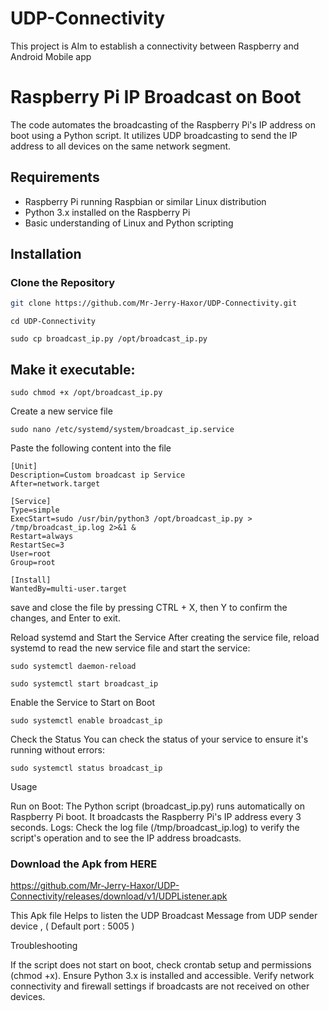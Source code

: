 # UDP-Connectivity
This project is AIm to establish a  connectivity between Raspberry and Android Mobile app
# Raspberry Pi IP Broadcast on Boot

The code automates the broadcasting of the Raspberry Pi's IP address on boot using a Python script. It utilizes UDP broadcasting to send the IP address to all devices on the same network segment.

## Requirements

- Raspberry Pi running Raspbian or similar Linux distribution
- Python 3.x installed on the Raspberry Pi
- Basic understanding of Linux and Python scripting

## Installation

### Clone the Repository

```bash
git clone https://github.com/Mr-Jerry-Haxor/UDP-Connectivity.git
```
```
cd UDP-Connectivity

sudo cp broadcast_ip.py /opt/broadcast_ip.py
```

## Make it executable:
```
sudo chmod +x /opt/broadcast_ip.py
```

Create a new service file
```
sudo nano /etc/systemd/system/broadcast_ip.service
```


Paste the following content into the file

```
[Unit]
Description=Custom broadcast ip Service
After=network.target

[Service]
Type=simple
ExecStart=sudo /usr/bin/python3 /opt/broadcast_ip.py > /tmp/broadcast_ip.log 2>&1 &
Restart=always
RestartSec=3
User=root   
Group=root  

[Install]
WantedBy=multi-user.target
```

save and close the file by pressing CTRL + X, then Y to confirm the changes, and Enter to exit.


Reload systemd and Start the Service
After creating the service file, reload systemd to read the new service file and start the service:

```
sudo systemctl daemon-reload

sudo systemctl start broadcast_ip
```

Enable the Service to Start on Boot

```
sudo systemctl enable broadcast_ip
```

Check the Status
You can check the status of your service to ensure it's running without errors:

```
sudo systemctl status broadcast_ip
```




Usage

Run on Boot: The Python script (broadcast_ip.py) runs automatically on Raspberry Pi boot. It broadcasts the Raspberry Pi's IP address every 3 seconds.
Logs: Check the log file (/tmp/broadcast_ip.log) to verify the script's operation and to see the IP address broadcasts.


### Download the Apk from HERE 
https://github.com/Mr-Jerry-Haxor/UDP-Connectivity/releases/download/v1/UDPListener.apk

This Apk file Helps to listen the UDP Broadcast Message from UDP sender device , ( Default port : 5005 ) 

Troubleshooting

If the script does not start on boot, check crontab setup and permissions (chmod +x).
Ensure Python 3.x is installed and accessible.
Verify network connectivity and firewall settings if broadcasts are not received on other devices.


